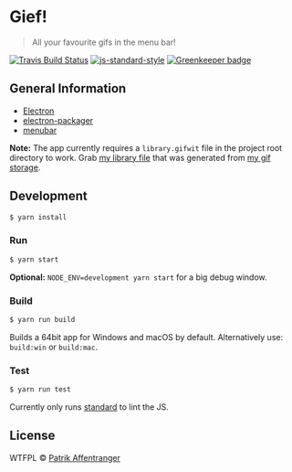 # Gief!

> All your favourite gifs in the menu bar!

[![Travis Build Status](https://travis-ci.org/pzi/gief.svg?branch=master)](https://travis-ci.org/pzi/gief)
[![js-standard-style](https://img.shields.io/badge/code%20style-standard-brightgreen.svg?style=flat)](http://standardjs.com/)
[![Greenkeeper badge](https://badges.greenkeeper.io/pzi/gief.svg)](https://greenkeeper.io/)

## General Information

* [Electron](http://electron.atom.io)
* [electron-packager](https://github.com/electron-userland/electron-packager)
* [menubar](https://github.com/maxogden/menubar)

**Note:** The app currently requires a `library.gifwit` file in the project root directory to work. Grab [my library file](http://gifs.pzi.io/library.gifwit) that was generated from [my gif storage](https://github.com/pzi/gifs).

## Development

```bash
$ yarn install
```

### Run

```bash
$ yarn start
```

**Optional:** `NODE_ENV=development yarn start` for a big debug window.

### Build

```bash
$ yarn run build
```

Builds a 64bit app for Windows and macOS by default. Alternatively use: `build:win` or `build:mac`.

### Test

```bash
$ yarn run test
```

Currently only runs [standard](https://github.com/standard/standard) to lint the JS.


## License

WTFPL © [Patrik Affentranger](http://patrikaffentranger.me)
